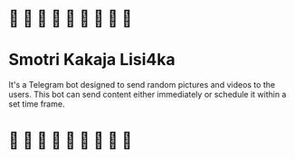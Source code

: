 # 🦊 🦊 🦊 🦊 🦊 🦊 🦊 🦊 🦊 
# Smotri Kakaja Lisi4ka

It's a Telegram bot designed to send random pictures and videos to the users. This bot can send content either immediately or schedule it within a set time frame.

# 🦊 🦊 🦊 🦊 🦊 🦊 🦊 🦊 🦊 


